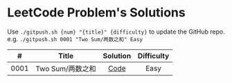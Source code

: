 # LeetCode Problem's Solutions

Use `./gitpush.sh {num} "{title}" {difficulty}` to update the GitHub repo.  
e.g. `./gitpush.sh 0001 "Two Sum/两数之和" Easy`

|#|Title|Solution|Difficulty|
|:-:|:-:|:-:|:-:|
| 0001 | Two Sum/两数之和 | [Code](https://github.com/YanY-Henry/LeetCode/blob/main/code/0001.py) | Easy |